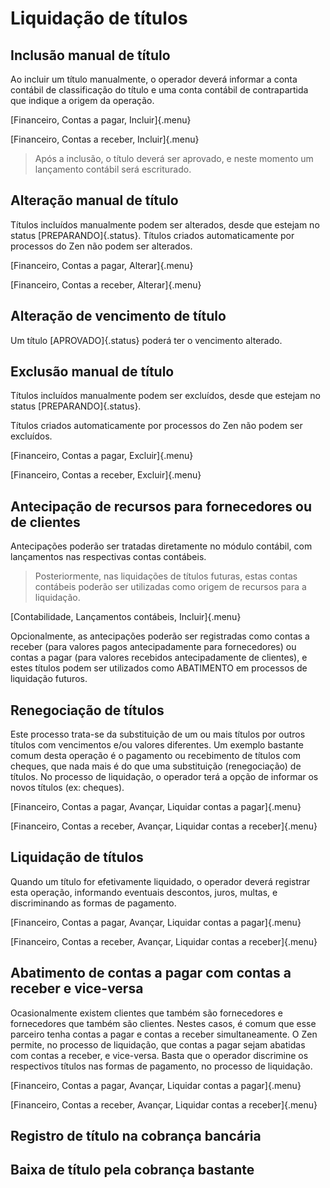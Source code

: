 # Liquidação de títulos

## Inclusão manual de título

Ao incluir um título manualmente, o operador deverá informar a conta contábil de classificação do título e uma conta contábil de contrapartida que indique a origem da operação.

[Financeiro, Contas a pagar, Incluir]{.menu}

[Financeiro, Contas a receber, Incluir]{.menu}

> Após a inclusão, o título deverá ser aprovado, e neste momento um lançamento contábil será escriturado.

## Alteração manual de título

Títulos incluídos manualmente podem ser alterados, desde que estejam no status [PREPARANDO]{.status}.
Títulos criados automaticamente por processos do Zen não podem ser alterados.

[Financeiro, Contas a pagar, Alterar]{.menu}

[Financeiro, Contas a receber, Alterar]{.menu}

## Alteração de vencimento de título

Um título [APROVADO]{.status} poderá ter o vencimento alterado.

## Exclusão manual de título

Títulos incluídos manualmente podem ser excluídos, desde que estejam no status [PREPARANDO]{.status}.

Títulos criados automaticamente por processos do Zen não podem ser excluídos.

[Financeiro, Contas a pagar, Excluir]{.menu}

[Financeiro, Contas a receber, Excluir]{.menu}

## Antecipação de recursos para fornecedores ou de clientes

Antecipações poderão ser tratadas diretamente no módulo contábil, com lançamentos nas respectivas contas contábeis.

> Posteriormente, nas liquidações de títulos futuras, estas contas contábeis poderão ser utilizadas como origem de recursos para a liquidação.

[Contabilidade, Lançamentos contábeis, Incluir]{.menu}

Opcionalmente, as antecipações poderão ser registradas como contas a receber (para valores pagos antecipadamente para fornecedores) ou contas a pagar (para valores recebidos antecipadamente de clientes), e estes títulos podem ser utilizados como ABATIMENTO em processos de liquidação futuros.

## Renegociação de títulos

Este processo trata-se da substituição de um ou mais títulos por outros títulos com vencimentos e/ou valores diferentes.
Um exemplo bastante comum desta operação é o pagamento ou recebimento de títulos com cheques, que nada mais é do que uma substituição (renegociação) de títulos.
No processo de liquidação, o operador terá a opção de informar os novos títulos (ex: cheques).

[Financeiro, Contas a pagar, Avançar, Liquidar contas a pagar]{.menu}

[Financeiro, Contas a receber, Avançar, Liquidar contas a receber]{.menu}

## Liquidação de títulos

Quando um título for efetivamente liquidado, o operador deverá registrar esta operação, informando eventuais descontos, juros, multas, e discriminando as formas de pagamento.

[Financeiro, Contas a pagar, Avançar, Liquidar contas a pagar]{.menu}

[Financeiro, Contas a receber, Avançar, Liquidar contas a receber]{.menu}

## Abatimento de contas a pagar com contas a receber e vice-versa

Ocasionalmente existem clientes que também são fornecedores e fornecedores que também são clientes.
Nestes casos, é comum que esse parceiro tenha contas a pagar e contas a receber simultaneamente.
O Zen permite, no processo de liquidação, que contas a pagar sejam abatidas com contas a receber, e vice-versa.
Basta que o operador discrimine os respectivos títulos nas formas de pagamento, no processo de liquidação.

[Financeiro, Contas a pagar, Avançar, Liquidar contas a pagar]{.menu}

[Financeiro, Contas a receber, Avançar, Liquidar contas a receber]{.menu}

## Registro de título na cobrança bancária

## Baixa de título pela cobrança bastante
